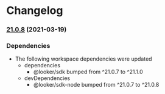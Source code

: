 # Changelog

### [21.0.8](https://www.github.com/looker-open-source/sdk-codegen/compare/wholly-sheet-v21.0.7...wholly-sheet-v21.0.8) (2021-03-19)


### Dependencies

* The following workspace dependencies were updated
  * dependencies
    * @looker/sdk bumped from ^21.0.7 to ^21.1.0
  * devDependencies
    * @looker/sdk-node bumped from ^21.0.7 to ^21.0.8
